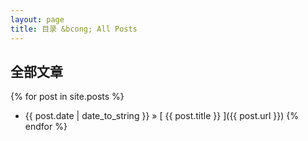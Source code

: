 ```yaml
---
layout: page
title: 目录 &bcong; All Posts
---
```


## 全部文章

{% for post in site.posts %}
  * {{ post.date | date_to_string }} &raquo; [ {{ post.title }} ]({{ post.url }})
{% endfor %}